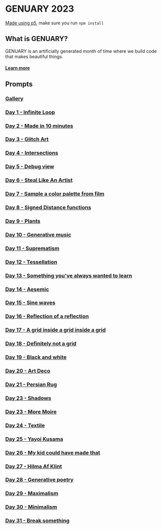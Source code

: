 # GENUARY 2023

[Made using p5](https://p5js.org/), make sure you run `npm install`

## What is GENUARY?

GENUARY is an artificially generated month of time where we build code that makes beautiful things.
#### [Learn more](https://genuary.art/)


## Prompts

### [Gallery](/gallery/)

### [Day 1 - Infinite Loop](generators/01-looping/)
### [Day 2 - Made in 10 minutes]()
### [Day 3 - Glitch Art]()
### [Day 4 - Intersections]()
### [Day 5 - Debug view]()
### [Day 6 - Steal Like An Artist]()
### [Day 7 - Sample a color palette from film]()
### [Day 8 - Signed Distance functions]()
### [Day 9 - Plants]()
### [Day 10 - Generative music]()
### [Day 11 - Suprematism]()
### [Day 12 - Tessellation]()
### [Day 13 - Something you've always wanted to learn]()
### [Day 14 - Aesemic]()
### [Day 15 - Sine waves]()
### [Day 16 - Reflection of a reflection]()
### [Day 17 - A grid inside a grid inside a grid]()
### [Day 18 - Definitely not a grid]()
### [Day 19 - Black and white]()
### [Day 20 - Art Deco]()
### [Day 21 - Persian Rug]()
### [Day 23 - Shadows]()
### [Day 23 - More Moire]()
### [Day 24 - Textile]()
### [Day 25 - Yayoi Kusama]()
### [Day 26 - My kid could have made that]()
### [Day 27 - Hilma Af Klint]()
### [Day 28 - Generative poetry]()
### [Day 29 - Maximalism]()
### [Day 30 - Minimalism]()
### [Day 31 - Break something]()
